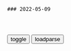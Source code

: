 ```tip
### 2022-05-09
```

<table id="tbc" style="white-space:pre-wrap">
</table>
<button onclick="toggleb()">toggle</button>
<button onclick="loadparse()">loadparse</button>
<br>
<!-- 🌸<br>🍅-　-🍑<hr>🍀 -->
<pre>
<textarea rows="30" cols="100" style="display: none" id="tar">

“非洲头号暴君”：一个把乌干达祸祸...@马首瞻的动态
https://mbd.baidu.com/newspage/data/dtlandingsuper?nid=dt_4467988791550387493&sourceFrom=homepage

这哥们在统治的8年时间里，至少50万人死在他的屠刀之下。

凭一己之力将曾经的“非洲明珠”变成全世界最穷的国家。

不仅如此，还疯狂挑衅美英鬼畜，自己号称”摧毁大英帝国的胜利者”、“英联邦的领袖”、“苏格兰最后的国王”、“伊丽莎白女王内裤持有人”、“人间种马”。

<font size="1" style="color:#DCDCDC">2022-05-09</font>

论“割韭菜”，还是汉武帝的刀快　龘龘囗
https://mbd.baidu.com/newspage/data/landingsuper?context=%7B%22nid%22%3A%22news_8972634891049890759%22%7D&n_type=-1&p_from=-1

史记·平准书记载说：
京师之钱累巨万，贯朽而不可校。太仓之粟陈陈相因，充溢露积於外，至腐败不可食。
长安城的钱多到数不胜数，串钱的绳子都烂掉了，新粮食压着旧粮食，仓库里都装不下，吃不了都腐坏了。

自古富贵多纨绔。因为含着金钥匙出生，汉武帝与乾隆在“败家”方面也是极其相似的。
只不过乾隆皇帝把钱花在了吃喝玩乐，汉武帝把钱用在穷兵黩武上。

打仗除了死人，实际上打得是钱。从古到今都是如此，战争与赌博一样，向来是烧钱的游戏。

作为g与g的战争，战争经费从何而来，不用多说也知道，羊毛出在羊身上，自然是老百姓买单。战争花费再大，也不会影响皇帝的生活质量，死的也不会是皇室贵胄。

文景之治父祖两辈紧衣缩食攒的家底，根本经不起汉武帝糟蹋。
汉初三代皇帝四位帝王60年休养生息的财富，随着塞外的扬沙化为泡影。

在轮台罪己诏以前，汉武帝沉浸在战争的狂热中根本无法自拔。钱没了，仗还要继续打，筹备战争经费成为朝廷第一要事。
为此，这位帝王开启了“割韭菜”的模式。

历朝历代的封建s会，“底层人”永远是最听话的，原因是他们没有本事。所以，历代封建帝王割韭菜的第一刀永远是“底层人”。

汉武帝根本不管那套，甭跟我唧唧歪歪，朝廷让你交，你就交。

封建s会本来是鼓励人口的，但为了弄钱，朝廷要求大汉平m按人头交税。
有的穷人家实在负担不起，很多刚出生的孩子被扼杀在襁褓中，就是为了省下一年20个钱的人头税。

《汉书·贡禹传》记载：
武帝征伐四夷，重赋于民，民产子三岁则出口钱，故民重困，至于生子辄杀。

人头税来钱实在太快了，一年汉帝国单项收入突破40亿。
但是战争花费的口子更大。汉朝的屯田戍边军队平均每年消耗军费20多亿钱，假如有大规模远征的话，一次战争就要消耗数十亿钱儿。

《文献通考·刑考十》记载：
大司农藏钱经耗，赋税既竭，犹不足以奉战士。

汉家庶事草创，加四夷侵凌中国，朕不变更制度，后世无法，不出师征伐，天下不安。
咱们大汉朝立国不久，根基不是特别稳固，赶上匈奴人经常骚扰我们，我也是没有办法才用兵打仗，为的就是天下安定。

汉武帝很快意识到，“底层人”已经被割到血线了。再割下去的话，搞不好又弄出一对陈胜吴广。
于是乎，他把镰刀瞄准了下一个目标。

自古封建统治阶级眼里，商人永远都是他们的眼中钉、肉中刺。这帮有钱的暴发户，除了会炫富没有别的生活趣味，要不就是胡作。
虽然商人的地位并不高，但并不妨碍他们是除了王侯将相以外，最有钱的阶层。
汉武帝的“黑手”，自然不会放过商人的口袋。
上有所好，下必甚焉。很快，汉武帝手下一帮能臣干吏开始替他谋划主意。其中，最有名的大臣叫桑弘羊。
他向汉武帝提出一系列针对商人的经济改革。
如此一来，商人倒了血霉。因为古代没有信息化，朝廷很容易找借口对商人下手。哪怕商人如实上报，朝廷一口咬定说你瞒报了，你也没有办法，只能认栽。

割完了“底层人”和商人，汉武帝还是觉得不够解渴。下一步，他的镰刀对准了贵族阶层。
要想割贵族必须讲究技巧，要么不割，要割就得往死里割，割得他们毫无怨言。
汉武帝灵机一动，开始从货币入手，想方设法推出新币。

刘氏诸侯不傻，朝廷用一张鹿皮换四十万钱、四十斤黄金，明显是在抢钱，他们坚决不干。
汉武帝一看，这帮诸侯跟自己装傻充愣，不买单是吧，看我怎么治你们。
一道“御旨”下达到各诸侯国，凡朝觐和祭祀时必须用皮币作为垫子，违者杀。
刘氏诸侯一看，心想完蛋了。现在不买也得买，皇帝真的开始抢钱了。
问题是，皇帝给诸侯发行的皮币在市面上没法流通，老百x根本不认。实际上，就是汉武帝向诸侯所要的保命费。

封建社会里，皇帝割韭菜的刀子从来没有停止过，搞钱逻辑永远都是：没钱花了，第一打“底层人”的主意，第二掏商人的钱包。
这也是受封建社会生产力落后所导致，除了在臣民身上做文章，也没有更好的办法。
汉武帝给汉朝，乃至后世封建朝代开了很不好的先河。他的这套割韭菜的手段，几乎被后世帝王有样学样。

<font size="1" style="color:#DCDCDC">2022-05-09</font>

伸手向全世界rm要钱？泽连斯基最新讲话引发轰动，把美欧吓一跳
https://mbd.baidu.com/newspage/data/landingsuper?context=%7B%22nid%22%3A%22news_9197974155582721266%22%7D&n_type=1&p_from=4

泽连斯基一直以“大g总统”自居，并且是这么多年来唯一一个敢对美g和西方如此强硬的西方领导人。

泽连斯基曾在4月21日的“支援乌克兰”部长级会议上首次提出了“6000亿援助计划”，并且泽连斯基还表示，除了这些钱之外，乌克兰每月还需要70亿美元以弥补其经济损失。同时，泽连斯基还在会上呼吁国际基金组织的成员g都来支持乌克兰的重建工作。

拜登还表示，接下来还会对那些在美g定居的e罗斯富豪们的资产进行没收，以用于援助乌克兰。然而就目前来看，即便是这330亿美元顺利到账，也远远达不到泽连斯基的要求，泽连斯基显然已经把美g和西方当做了“提款机”。

<font size="1" style="color:#DCDCDC">2022-05-09</font>

当特鲁多的面，泽连斯基给一只狗颁发象征“爱g主义”奖章
https://mbd.baidu.com/newspage/data/landingsuper?context=%7B%22nid%22%3A%22news_9365156917281646917%22%7D&n_type=-1&p_from=-1

这只名叫“子弹”的杰克罗素梗犬被认为探测到了200多个爆炸物并防止其爆炸，

<font size="1" style="color:#DCDCDC">2022-05-09</font>

“水晶之夜”事件后，戈培尔不顾个人利益，替希特勒担罪名丨档案
https://mbd.baidu.com/newspage/data/videolanding?nid=sv_15409508238346024534&sourceFrom=rec

为了配合希特勒的反犹主义，戈培尔在他掌控的报纸上，抨击犹太人在德g搜刮财产。早就习惯了制造谎言的戈培尔还将这次枪击行动的始作俑者推给了犹太流亡集团，却绝口不提这次事件的真实原因。

<font size="1" style="color:#DCDCDC">2022-05-09</font>

伪大师马保g,一句不讲武德火遍全网,却被业余搏击爱好者一拳KO__财经头条
https://cj.sina.com.cn/articles/view/6894004688/19aea29d000101dj8k

<font size="1" style="color:#DCDCDC">2022-05-10</font>

麻原彰晃，用两招拉拢大量高端人才进入奥姆真理教，制造恐怖事件
https://mbd.baidu.com/newspage/data/videolanding?nid=sv_7785687208441937887&sourceFrom=pc_feedlist

科学家没有被击倒，
他非常生气地说科学家作弊。

人们往往很容易相信那些他们愿意相信的。而人们执念于相信一件事的时候，往往会被蒙住心智。

麻原彰晃利用这样的年轻人，并且利用他们的叛逆心理，把他们拉进了他的魔窟中。a龖龖囗

日本s会等级制度格外森严，压抑的s会体制和激烈的s会竞争使面临毕业的学生感到恐惧迷茫。

<font size="1" style="color:#DCDCDC">2022-05-10</font>

日本奥姆真理教，吹嘘可以解除一切痛苦，诓骗大量人员入教丨档案
https://mbd.baidu.com/newspage/data/videolanding?nid=sv_8228254302541987891&sourceFrom=pc_feedlist

<font size="1" style="color:#DCDCDC">2022-05-09</font>

车臣以骁勇和残暴闻名 为何俄乌战场上却画风突变成为“蒙奇奇”
https://mbd.baidu.com/newspage/data/videolanding?nid=sv_9939874605513829567&sourceFrom=pc_feedlist

车臣从e罗斯联邦预算中获得的巨额补贴，开始显得不那么合理了。

<font size="1" style="color:#DCDCDC">2022-05-09</font>

影视：洪都之战陈友谅惨败！他却把战后会议开成了封赏大会！
https://mbd.baidu.com/newspage/data/videolanding?nid=sv_11684709805119283677&sourceFrom=pc_feedlist

<font size="1" style="color:#DCDCDC">2022-05-09</font>

微信安卓 8.0.22 版新功能：支持手机温度、CPU、帧数监控
https://mbd.baidu.com/newspage/data/landingsuper?context=%7B%22nid%22%3A%22news_8983374546949187488%22%7D&n_type=-1&p_from=-1

MiDisk
又要走电脑QQ的路了，非要给你手机搞个QQ管家、腾讯管家。

<font size="1" style="color:#DCDCDC">2022-05-09</font>

日本一成新冠患者一年后仍有后遗症
https://mbd.baidu.com/newspage/data/landingsuper?context=%7B%22nid%22%3A%22news_8941938862936818402%22%7D&n_type=-1&p_from=-1

最常见的后遗症是肌肉力量变弱，7.4%的患者有此症状；其次是呼吸困难，占比为4.4%；排第三的是嗜睡，占比3.5%。

有1.6%的新冠患者在出院一年后，仍然没有恢复嗅觉，或者嗅觉失常。1.0%的患者味觉失常。一些人出现多种后遗症。

<font size="1" style="color:#DCDCDC">2022-05-09</font>

加拿大“狙神”回家吐槽：未对e军开过一枪，对乌军彻底失望
https://mbd.baidu.com/newspage/data/landingsuper?context=%7B%22nid%22%3A%22news_8970748507099626971%22%7D&n_type=-1&p_from=-1

<font size="1" style="color:#DCDCDC">2022-05-09</font>

诸神：男人去参加聚会，没想到一屋子的人都是神仙
https://mbd.baidu.com/newspage/data/videolanding?nid=sv_7878934174587802730&sourceFrom=pc_feedlist

<font size="1" style="color:#DCDCDC">2022-05-09</font>

“亚速营”老大：我撑不住了，老婆快喊人救我
https://export.shobserver.com/baijiahao/html/486089.html

<font size="1" style="color:#DCDCDC">2022-05-15</font>

毛熊为什么吃大亏——星链（Starlink）远超认知的超级军事能力！
https://mbd.baidu.com/newspage/data/landingsuper?context=%7B%22nid%22%3A%22news_10082760985359644474%22%7D&n_type=-1&p_from=-1

<font size="1" style="color:#DCDCDC">2022-05-09</font>

从沙皇三巨头到斯大林再到普j，e罗斯为什么只能出“沙皇”
https://mbd.baidu.com/newspage/data/landingsuper?context=%7B%22nid%22%3A%22news_8668417628520270767%22%7D&n_type=-1&p_from=-1

如果我可以活到两百岁，整个欧洲都将匍匐在我的脚下。
叶卡捷琳娜二世。

<font size="1" style="color:#DCDCDC">2022-05-09</font>

指环王3：魔军全部出动，人皇带领亡灵大军逆袭全场，场面震撼
https://mbd.baidu.com/newspage/data/videolanding?nid=sv_10724831658666753127&sourceFrom=pc_feedlist

<font size="1" style="color:#DCDCDC">2022-05-15</font>

“莫斯k不会投降！”
https://mbd.baidu.com/newspage/data/landingsuper?context=%7B%22nid%22%3A%22news_9917795139676704628%22%7D&n_type=-1&p_from=-1

<font size="1" style="color:#DCDCDC">2022-05-16</font>

为何蠢人都不自知？《红楼梦》用10个字说破，你身边有吗？
https://mbd.baidu.com/newspage/data/videolanding?nid=sv_2841251922600441909&sourceFrom=pc_feedlist

j城这个地方比他坏的富家子弟更多，所以一进贾府薛蟠，就好像是找到了组织一样。

<font size="1" style="color:#DCDCDC">2022-05-09</font>

剥崔颢黄鹤楼诗吊大学生_百度百科
https://baike.baidu.com/item/%E5%89%A5%E5%B4%94%E9%A2%A2%E9%BB%84%E9%B9%A4%E6%A5%BC%E8%AF%97%E5%90%8A%E5%A4%A7%E5%AD%A6%E7%94%9F/7012936?fr=aladdin

阔人已骑文化去，此地空余文化城。
文化一去不复返，古城千载冷清清。
专车队队前门站，晦气重重大学生。
日薄榆关何处抗，烟花场上没人惊。

<font size="1" style="color:#DCDCDC">2022-05-09</font>

</textarea>
</pre>
<!-- 🍀<br>🍑-　-🍅<hr>🌸 -->

```note
```

<link
  rel="stylesheet"
  href="https://cdn.jsdelivr.net/npm/@fancyapps/ui/dist/fancybox.css"
/>
<script src="https://cdn.jsdelivr.net/npm/@fancyapps/ui@4.0/dist/fancybox.umd.js"></script>

<script type="text/javascript">

var __urlRegex = /(\b(https?|ftp|file):\/\/[-A-Z0-9+&@#\/%?=~_|!:,.;]*[-A-Z0-9+&@#\/%=~_|])/ig;
var __imgRegex = /\.(?:jpe?g|gif|png|webp)$/i;

loadparse();

function parseURL($string){

    var exp = __urlRegex;
    return $string.replace(exp,function(match){
            __imgRegex.lastIndex=0;
            if(__imgRegex.test(match)){
                return '<a data-fancybox="gallery" href="' + match.replace("/p=700", "")
                 + '"><img src="' + match.replace("/p=700", "/p=160x200")+'" width="64"></a>';
            }
            else{
                return '<a href="' + match + '" target="_blank">' + match + '</a>';
            }
        }
    );
}

function loadparse() {
  tbc.innerHTML = parseURL(tar.value);
}

function toggleb() {
  var x = document.getElementById("tar");
  if (x.style.display === "none") {
    x.style.display = "";
  } else {
    x.style.display = "none";
  }
}

</script>
